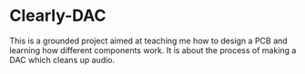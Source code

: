 # Clearly-DAC
This is a grounded project aimed at teaching me how to design a PCB and learning how different components work. It is about the process of making a DAC which cleans up audio.
